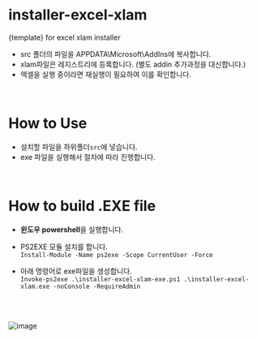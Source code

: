 # installer-excel-xlam
{template} for excel xlam installer


- src 폴더의 파일을 APPDATA\Microsoft\AddIns에 복사합니다.
- xlam파일은 레지스트리에 등록합니다. (별도 addin 추가과정을 대신합니다.)
- 엑셀을 실행 중이라면 재실행이 필요하여 이를 확인합니다.

<br />

# How to Use
- 설치할 파일을 하위폴더`src`에 넣습니다.
- exe 파일을 실행해서 절차에 따라 진행합니다.

<br />

# How to build .EXE file
- **윈도우 powershell**을 실행합니다.
- PS2EXE 모듈 설치를 합니다.   
  `Install-Module -Name ps2exe -Scope CurrentUser -Force`
     
- 아래 명령어로 exe파일을 생성합니다.    
  ```Invoke-ps2exe .\installer-excel-xlam-exe.ps1 .\installer-excel-xlam.exe -noConsole -RequireAdmin```

<br />
<br />


  ![image](https://github.com/user-attachments/assets/52dc639b-0aec-4dcd-9989-6addd70ec309)
